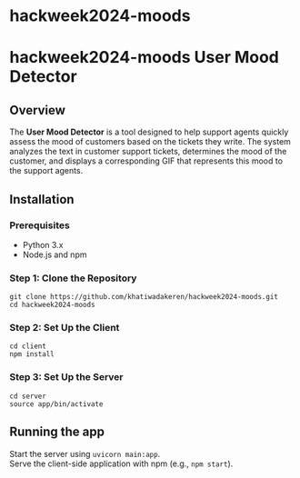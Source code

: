 # hackweek2024-moods

# hackweek2024-moods User Mood Detector

## Overview
The **User Mood Detector** is a tool designed to help support agents quickly assess the mood of customers based on the tickets they write. The system analyzes the text in customer support tickets, determines the mood of the customer, and displays a corresponding GIF that represents this mood to the support agents.

## Installation

### Prerequisites

- Python 3.x
- Node.js and npm

### Step 1: Clone the Repository

`git clone https://github.com/khatiwadakeren/hackweek2024-moods.git`  
`cd hackweek2024-moods`


### Step 2: Set Up the Client
`cd client`  
`npm install`

### Step 3: Set Up the Server
`cd server`  
`source app/bin/activate`

## Running the app
Start the server using `uvicorn main:app`.  
Serve the client-side application with npm (e.g., `npm start`).
